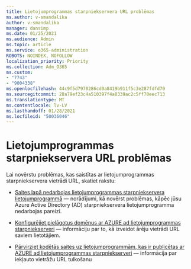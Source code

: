 ```yaml
---
title: Lietojumprogrammas starpniekservera URL problēmas
ms.author: v-smandalika
author: v-smandalika
manager: dansimp
ms.date: 01/25/2021
ms.audience: Admin
ms.topic: article
ms.service: o365-administration
ROBOTS: NOINDEX, NOFOLLOW
localization_priority: Priority
ms.collection: Adm_O365
ms.custom:
- "7743"
- "9004338"
ms.openlocfilehash: 44c9f5d7970286cd0a8419b911f5c3e287fdfd70
ms.sourcegitcommit: 28a79ef23c4a510397f4a8339ac2c5ff70eec713
ms.translationtype: MT
ms.contentlocale: lv-LV
ms.lasthandoff: 01/28/2021
ms.locfileid: "50036046"
---
```

# <a name="application-proxy-url-issues"></a>Lietojumprogrammas starpniekservera URL problēmas

Lai novērstu problēmas, kas saistītas ar lietojumprogrammas starpniekservera vietrādi URL, skatiet rakstu:

- [Saites lapā nedarbojas lietojumprogrammas starpniekservera lietojumprogrammā](https://docs.microsoft.com/azure/active-directory/manage-apps/application-proxy-page-links-broken-problem)  — norādījumi, kā novērst problēmas, kāpēc jūsu Azure Active Directory (AD) starpniekservera lietojumprogramma nedarbojas pareizi.

- [Konfigurējiet pielāgotus domēnus ar AZURE ad lietojumprogrammas starpniekserveri](https://docs.microsoft.com/azure/active-directory/manage-apps/application-proxy-configure-custom-domain)  — informāciju par to, kā izveidot ārēju vietrādi URL saviem lietotājiem.

- [Pārvirziet kodētās saites uz lietojumprogrammām, kas ir publicētas ar AZURE ad lietojumprogrammas starpniekserveri](https://docs.microsoft.com/azure/active-directory/manage-apps/application-proxy-configure-hard-coded-link-translation)  — informācija par iekļauto vietrāžu URL tulkošanu


